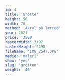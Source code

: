```yaml
---
id: 4
title: 'Grotte'
height: 50
width: 70
method: 'Akryl på lærred'
year: 2021
price: '3500'
rasterWidth: 3197
rasterHeight: 2298
fileName: 'IMG_2547.JPG'
medie: 'maleri'
show: 'yes'
slug: 'grotten'
weight: '40'
---
```

